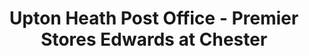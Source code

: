 ---
title: "Upton Heath Post Office - Premier Stores Edwards at Chester"
url: /chester/upton-heath-post-office-premier-stores-edwards-at-chester/
shop: convenience
---